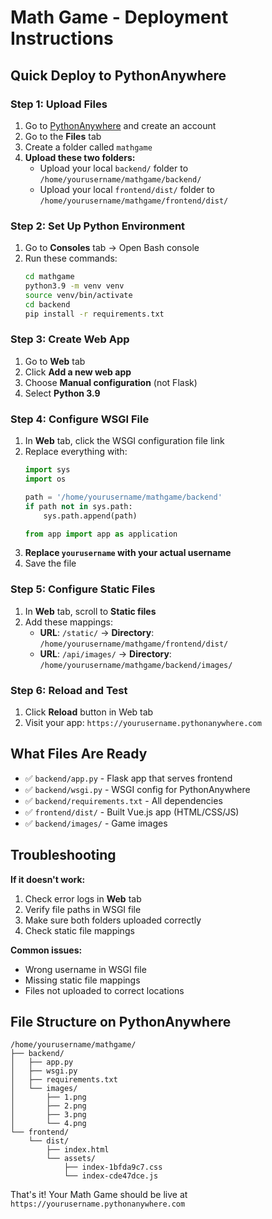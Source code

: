 # Math Game - Deployment Instructions

## Quick Deploy to PythonAnywhere

### Step 1: Upload Files
1. Go to [PythonAnywhere](https://www.pythonanywhere.com) and create an account
2. Go to the **Files** tab
3. Create a folder called `mathgame`
4. **Upload these two folders:**
   - Upload your local `backend/` folder to `/home/yourusername/mathgame/backend/`
   - Upload your local `frontend/dist/` folder to `/home/yourusername/mathgame/frontend/dist/`

### Step 2: Set Up Python Environment
1. Go to **Consoles** tab → Open Bash console
2. Run these commands:
   ```bash
   cd mathgame
   python3.9 -m venv venv
   source venv/bin/activate
   cd backend
   pip install -r requirements.txt
   ```

### Step 3: Create Web App
1. Go to **Web** tab
2. Click **Add a new web app**
3. Choose **Manual configuration** (not Flask)
4. Select **Python 3.9**

### Step 4: Configure WSGI File
1. In **Web** tab, click the WSGI configuration file link
2. Replace everything with:
   ```python
   import sys
   import os
   
   path = '/home/yourusername/mathgame/backend'
   if path not in sys.path:
       sys.path.append(path)
   
   from app import app as application
   ```
3. **Replace `yourusername` with your actual username**
4. Save the file

### Step 5: Configure Static Files
1. In **Web** tab, scroll to **Static files**
2. Add these mappings:
   - **URL**: `/static/` → **Directory**: `/home/yourusername/mathgame/frontend/dist/`
   - **URL**: `/api/images/` → **Directory**: `/home/yourusername/mathgame/backend/images/`

### Step 6: Reload and Test
1. Click **Reload** button in Web tab
2. Visit your app: `https://yourusername.pythonanywhere.com`

## What Files Are Ready

- ✅ `backend/app.py` - Flask app that serves frontend
- ✅ `backend/wsgi.py` - WSGI config for PythonAnywhere  
- ✅ `backend/requirements.txt` - All dependencies
- ✅ `frontend/dist/` - Built Vue.js app (HTML/CSS/JS)
- ✅ `backend/images/` - Game images

## Troubleshooting

**If it doesn't work:**
1. Check error logs in **Web** tab
2. Verify file paths in WSGI file
3. Make sure both folders uploaded correctly
4. Check static file mappings

**Common issues:**
- Wrong username in WSGI file
- Missing static file mappings
- Files not uploaded to correct locations

## File Structure on PythonAnywhere

```
/home/yourusername/mathgame/
├── backend/
│   ├── app.py
│   ├── wsgi.py
│   ├── requirements.txt
│   └── images/
│       ├── 1.png
│       ├── 2.png
│       ├── 3.png
│       └── 4.png
└── frontend/
    └── dist/
        ├── index.html
        └── assets/
            ├── index-1bfda9c7.css
            └── index-cde47dce.js
```

That's it! Your Math Game should be live at `https://yourusername.pythonanywhere.com` 